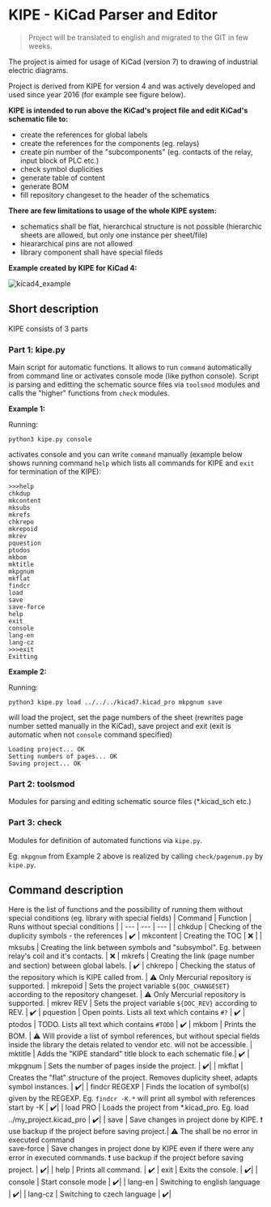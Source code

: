 # KIPE - KiCad Parser and Editor

>Project will be translated to english and migrated to the GIT in few weeks.

The project is aimed for usage of KiCad (version 7) to drawing of industrial electric diagrams.

Project is derived from KIPE for version 4 and was actively developed and used since year 2016 (for example see figure below).

__KIPE is intended to run above the KiCad's project file and edit KiCad's schematic file to:__
* create the references for global labels
* create the references for the components (eg. relays)
* create pin number of the "subcomponents" (eg. contacts of the relay, input block of PLC etc.)
* check symbol duplicities
* generate table of content 
* generate BOM
* fill repository changeset to the header of the schematics

__There are few limitations to usage of the whole KIPE system:__
* schematics shall be flat, hierarchical structure is not possible (hierarchic sheets are allowed, but only one instance per sheet/file)
* hieararchical pins are not allowed
* library component shall have special fileds

__Example created by KIPE for KiCad 4:__

![kicad4_example](https://user-images.githubusercontent.com/124931409/222565988-7076cebb-986b-4b37-a39e-b1f20e59036f.png)

## Short description

KIPE consists of 3 parts

### Part 1: kipe.py

Main script for automatic functions. It allows to run ```command``` automatically from command line or activates console mode (like python console).
Script is parsing and editting the schematic source files via ```toolsmod``` modules and calls the "higher" functions from ```check``` modules.

__Example 1:__

Running:
```
python3 kipe.py console
```
activates console and you can write ```command``` manually (example below shows running command ```help``` which lists all commands for KIPE and ```exit``` for termination of the KIPE):
```
>>>help
chkdup
mkcontent
mksubs
mkrefs
chkrepo
mkrepoid
mkrev
pquestion
ptodos
mkbom
mktitle
mkpgnum
mkflat
findcr
load
save
save-force
help
exit
console
lang-en
lang-cz
>>>exit
Exitting
```


__Example 2:__

Running:
```
python3 kipe.py load ../../../kicad7.kicad_pro mkpgnum save
```
will load the project, set the page numbers of the sheet (rewrites page number setted manually in the KiCad), save project and exit (exit is automatic when not ```console``` command specified)
```
Loading project... OK
Setting numbers of pages... OK
Saving project... OK
```

### Part 2: toolsmod

Modules for parsing and editing schematic source files (*.kicad_sch etc.) 

### Part 3: check

Modules for definition of automated functions via ```kipe.py```. 

Eg. ```mkpgnum``` from Example 2 above is realized by calling ```check/pagenum.py``` by ```kipe.py```.

## Command description

Here is the list of functions and the possibility of running them without special conditions (eg. library with special fields)
| Command | Function | Runs without special conditions |
| --- | --- | --- |
| chkdup  | Checking of the duplicity symbols - the references | :heavy_check_mark:
| mkcontent | Creating the TOC | :x: |
| mksubs | Creating the link between symbols and "subsymbol". Eg. between relay's coil and it's contacts. | :x:
| mkrefs | Creating the link (page number and section) between global labels. | :heavy_check_mark:
| chkrepo | Checking the status of the repository which is KIPE called from. | :warning: Only Mercurial repository is supported.
| mkrepoid | Sets the project variable ```${DOC_CHANGESET}``` according to the repository changeset. | :warning: Only Mercurial repository is supported.
| mkrev REV | Sets the project variable ```${DOC_REV}```  according to REV. | :heavy_check_mark:
| pquestion | Open points. Lists all text which contains ```#?``` | :heavy_check_mark:
| ptodos | TODO. Lists all text which contains ```#TODO``` | :heavy_check_mark:
| mkbom | Prints the BOM. | :warning: Will provide a list of symbol references, but without special fields inside the library the detais related to vendor etc. will not be accessible.
| mktitle | Adds the "KIPE standard" title block to each schematic file.| :heavy_check_mark:
| mkpgnum | Sets the number of pages inside the project. | :heavy_check_mark:|
| mkflat | Creates the "flat" structure of the project. Removes duplicity sheet, adapts symbol instances. | :heavy_check_mark:|
| findcr REGEXP | Finds the location of symbol(s) given by the REGEXP. Eg. ```findcr -K.*``` will print all symbol with references start by -K | :heavy_check_mark:|
| load PRO | Loads the project from \*.kicad_pro. Eg. load ../my_project.kicad_pro | :heavy_check_mark:|
| save | Save changes in project done by KIPE. :exclamation: use backup if the project before saving project.| :warning: The shall be no error in executed command  
save-force |  Save changes in project done by KIPE even if there were any error in executed commands. :exclamation: use backup if the project before saving project. | :heavy_check_mark:|
| help | Prints all command. | :heavy_check_mark:
| exit | Exits the console. | :heavy_check_mark:|
| console | Start console mode | :heavy_check_mark:| 
| lang-en | Switching to english language | :heavy_check_mark:|
| lang-cz | Switching to czech language | :heavy_check_mark:|

